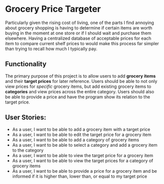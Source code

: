 # Grocery Price Targeter
Particularly given the rising cost of living, one of the parts I find annoying about grocery shopping is having to determine if certain items are worth buying in the moment at one store or if I should wait and purchase them elsewhere. Having a centralized database of acceptable prices for each item to compare current shelf prices to would make this process far simpler than trying to recall how much I typically pay.

## Functionality
The primary purpose of this project is to allow users to add **grocery items** and their **target prices** for later reference. Users should be able to not only view prices for *specific* grocery items, but add existing grocery items to **categories** and view prices across the entire category. Users should also be able to provide a price and have the program show its relation to the target price.

## User Stories:
- As a user, I want to be able to add a grocery item with a target price
- As a user, I want to be able to edit the target price for a grocery item
- As a user, I want to be able to add a category of grocery items
- As a user, I want to be able to select a category and add a grocery item to the category
- As a user, I want to be able to view the target price for a grocery item
- As a user, I want to be able to view the target prices for a category of grocery items
- As a user, I want to be able to provide a price for a grocery item and be informed if it is higher than, lower than, or equal to my target price